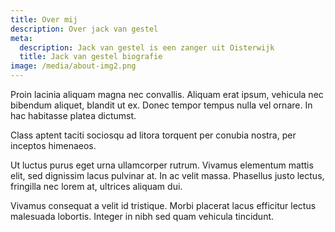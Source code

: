 ```yaml
---
title: Over mij
description: Over jack van gestel
meta:
  description: Jack van gestel is een zanger uit Oisterwijk
  title: Jack van gestel biografie
image: /media/about-img2.png
---
```

Proin lacinia aliquam magna nec convallis. Aliquam erat ipsum, vehicula nec bibendum aliquet, blandit ut ex. Donec tempor tempus nulla vel ornare. In hac habitasse platea dictumst.

Class aptent taciti sociosqu ad litora torquent per conubia nostra, per inceptos himenaeos.

 Ut luctus purus eget urna ullamcorper rutrum. Vivamus elementum mattis elit, sed dignissim lacus pulvinar at. In ac velit massa. Phasellus justo lectus, fringilla nec lorem at, ultrices aliquam dui.
 
 Vivamus consequat a velit id tristique. Morbi placerat lacus efficitur lectus malesuada lobortis. Integer in nibh sed quam vehicula tincidunt.
